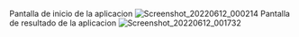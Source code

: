 Pantalla de inicio de la aplicacion
![Screenshot_20220612_000214](https://user-images.githubusercontent.com/107339228/173241601-bcccb535-cad3-4398-aa50-64c4975a3875.png)
Pantalla de resultado de la aplicacion
![Screenshot_20220612_001732](https://user-images.githubusercontent.com/107339228/173241612-743eb814-df60-4e2e-b8ef-3b93f903c554.png)
